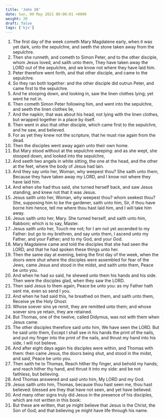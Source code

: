 ```yaml
---
title: 'John 20'
date: Sun, 09 May 2021 00:00:01 +0000
weight: 20
draft: false
tags: ['kjv'] 
---
```


1. The first day of the week cometh Mary Magdalene early, when it was yet dark, unto the sepulchre, and seeth the stone taken away from the sepulchre.
2. Then she runneth, and cometh to Simon Peter, and to the other disciple, whom Jesus loved, and saith unto them, They have taken away the LORD out of the sepulchre, and we know not where they have laid him.
3. Peter therefore went forth, and that other disciple, and came to the sepulchre.
4. So they ran both together: and the other disciple did outrun Peter, and came first to the sepulchre.
5. And he stooping down, and looking in, saw the linen clothes lying; yet went he not in.
6. Then cometh Simon Peter following him, and went into the sepulchre, and seeth the linen clothes lie,
7. And the napkin, that was about his head, not lying with the linen clothes, but wrapped together in a place by itself.
8. Then went in also that other disciple, which came first to the sepulchre, and he saw, and believed.
9. For as yet they knew not the scripture, that he must rise again from the dead.
10. Then the disciples went away again unto their own home.
11. But Mary stood without at the sepulchre weeping: and as she wept, she stooped down, and looked into the sepulchre,
12. And seeth two angels in white sitting, the one at the head, and the other at the feet, where the body of Jesus had lain.
13. And they say unto her, Woman, why weepest thou? She saith unto them, Because they have taken away my LORD, and I know not where they have laid him.
14. And when she had thus said, she turned herself back, and saw Jesus standing, and knew not that it was Jesus.
15. Jesus saith unto her, Woman, why weepest thou? whom seekest thou? She, supposing him to be the gardener, saith unto him, Sir, if thou have borne him hence, tell me where thou hast laid him, and I will take him away.
16. Jesus saith unto her, Mary. She turned herself, and saith unto him, Rabboni; which is to say, Master.
17. Jesus saith unto her, Touch me not; for I am not yet ascended to my Father: but go to my brethren, and say unto them, I ascend unto my Father, and your Father; and to my God, and your God.
18. Mary Magdalene came and told the disciples that she had seen the LORD, and that he had spoken these things unto her.
19. Then the same day at evening, being the first day of the week, when the doors were shut where the disciples were assembled for fear of the Jews, came Jesus and stood in the midst, and saith unto them, Peace be unto you.
20. And when he had so said, he shewed unto them his hands and his side. Then were the disciples glad, when they saw the LORD.
21. Then said Jesus to them again, Peace be unto you: as my Father hath sent me, even so send I you.
22. And when he had said this, he breathed on them, and saith unto them, Receive ye the Holy Ghost:
23. Whose soever sins ye remit, they are remitted unto them; and whose soever sins ye retain, they are retained.
24. But Thomas, one of the twelve, called Didymus, was not with them when Jesus came.
25. The other disciples therefore said unto him, We have seen the LORD. But he said unto them, Except I shall see in his hands the print of the nails, and put my finger into the print of the nails, and thrust my hand into his side, I will not believe.
26. And after eight days again his disciples were within, and Thomas with them: then came Jesus, the doors being shut, and stood in the midst, and said, Peace be unto you.
27. Then saith he to Thomas, Reach hither thy finger, and behold my hands; and reach hither thy hand, and thrust it into my side: and be not faithless, but believing.
28. And Thomas answered and said unto him, My LORD and my God.
29. Jesus saith unto him, Thomas, because thou hast seen me, thou hast believed: blessed are they that have not seen, and yet have believed.
30. And many other signs truly did Jesus in the presence of his disciples, which are not written in this book:
31. But these are written, that ye might believe that Jesus is the Christ, the Son of God; and that believing ye might have life through his name.
